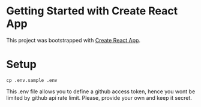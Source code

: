 # Getting Started with Create React App

This project was bootstrapped with [Create React App](https://github.com/facebook/create-react-app).

# Setup 
```
cp .env.sample .env
```

This .env file allows you to define a github access token, hence you wont be limited by github api rate limit. Please, provide your own and keep it secret.